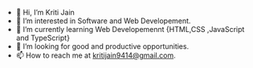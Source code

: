- 👋 Hi, I’m Kriti Jain
- 👀 I’m interested in Software and Web Developement.
- 🌱 I’m currently learning Web Developemennt {HTML,CSS ,JavaScript and TypeScript}
- 💞️ I’m looking for good and productive opportunities.
- 📫 How to reach me at kritijain9414@gmail.com.

<!---
Kriti523/Kriti523 is a ✨ special ✨ repository because its `README.md` (this file) appears on your GitHub profile.
You can click the Preview link to take a look at your changes.
--->

